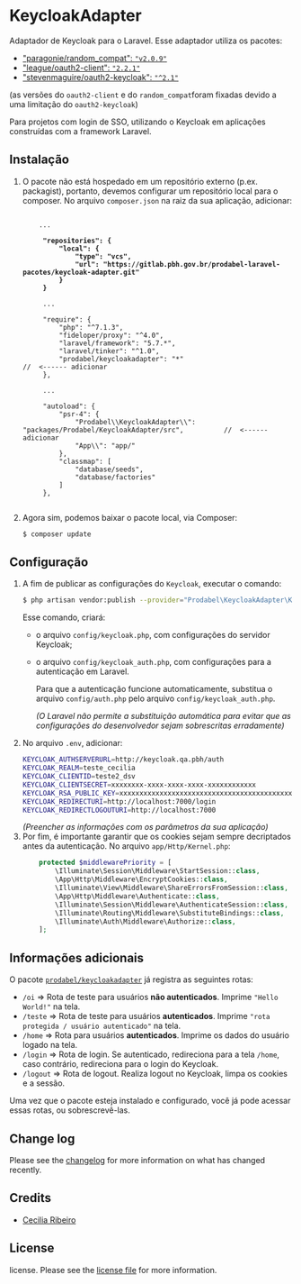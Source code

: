 # KeycloakAdapter

Adaptador de Keycloak para o Laravel. Esse adaptador utiliza os pacotes:

- ["paragonie/random_compat": `"v2.0.9"`](https://github.com/paragonie/random_compat)
- ["league/oauth2-client": `"2.2.1"`](https://github.com/thephpleague/oauth2-client)
- ["stevenmaguire/oauth2-keycloak": `"^2.1"`](https://github.com/stevenmaguire/oauth2-keycloak)

(as versões do `oauth2-client` e do `random_compat`foram fixadas devido a uma limitação do `oauth2-keycloak`)

Para projetos com login de SSO, utilizando o Keycloak em aplicações construídas com a framework Laravel.


## Instalação
1. O pacote não está hospedado em um repositório externo (p.ex. packagist), portanto, devemos configurar um repositório local para o composer.
   No arquivo ```composer.json``` na raiz da sua aplicação, adicionar: 
    <pre><code>
       ...
    <b>
        "repositories": {
            "local": {
                "type": "vcs",
                "url": "https://gitlab.pbh.gov.br/prodabel-laravel-pacotes/keycloak-adapter.git"
            }
        }
    </b>        
        ...
        
        "require": {
            "php": "^7.1.3",
            "fideloper/proxy": "^4.0",
            "laravel/framework": "5.7.*",
            "laravel/tinker": "^1.0",
            "prodabel/keycloakadapter": "*"                                                      //  <------ adicionar
        },
        
        ...
        
        "autoload": {
            "psr-4": {
                "Prodabel\\KeycloakAdapter\\": "packages/Prodabel/KeycloakAdapter/src",          //  <------ adicionar
                "App\\": "app/"
            },
            "classmap": [
                "database/seeds",
                "database/factories"
            ]
        },
    </pre></code>
2. Agora sim, podemos baixar o pacote local, via Composer:

    ``` bash
    $ composer update
    ```

## Configuração

1. A fim de publicar as configurações do `Keycloak`, executar o comando:
    ``` sh
    $ php artisan vendor:publish --provider="Prodabel\KeycloakAdapter\KeycloakAdapterServiceProvider"
    ```
    Esse comando, criará:
    - o arquivo `config/keycloak.php`, com configurações do servidor Keycloak; 
    - o arquivo `config/keycloak_auth.php`, com configurações para a autenticação em Laravel. 
    
      Para que a autenticação funcione automaticamente, substitua o arquivo `config/auth.php` pelo arquivo `config/keycloak_auth.php`.
      
      *(O Laravel não permite a substituição automática para evitar que as configurações do desenvolvedor sejam sobrescritas erradamente)*
2. No arquivo ```.env```, adicionar:
    ``` bash
    KEYCLOAK_AUTHSERVERURL=http://keycloak.qa.pbh/auth
    KEYCLOAK_REALM=teste_cecilia
    KEYCLOAK_CLIENTID=teste2_dsv
    KEYCLOAK_CLIENTSECRET=xxxxxxxx-xxxx-xxxx-xxxx-xxxxxxxxxxxx
    KEYCLOAK_RSA_PUBLIC_KEY=xxxxxxxxxxxxxxxxxxxxxxxxxxxxxxxxxxxxxxxxxxxxxxxxxxxxxxxxxxxxx
    KEYCLOAK_REDIRECTURI=http://localhost:7000/login
    KEYCLOAK_REDIRECTLOGOUTURI=http://localhost:7000
    ```
    *(Preencher as informações com os parâmetros da sua aplicação)*
3. Por fim, é importante garantir que os cookies sejam sempre decriptados antes da autenticação. No arquivo `app/Http/Kernel.php`:
    ``` php
        protected $middlewarePriority = [
            \Illuminate\Session\Middleware\StartSession::class,
            \App\Http\Middleware\EncryptCookies::class,                 //  <---------- adicionar
            \Illuminate\View\Middleware\ShareErrorsFromSession::class,
            \App\Http\Middleware\Authenticate::class,
            \Illuminate\Session\Middleware\AuthenticateSession::class,
            \Illuminate\Routing\Middleware\SubstituteBindings::class,
            \Illuminate\Auth\Middleware\Authorize::class,
        ];
    ```

## Informações adicionais
O pacote [`prodabel/keycloakadapter`](https://gitlab.pbh.gov.br/prodabel-laravel-pacotes/keycloak-adapter) já registra as seguintes rotas:
- `/oi`  => Rota de teste para usuários **não autenticados**. Imprime `"Hello World!"` na tela.
- `/teste`  => Rota de teste para usuários **autenticados**. Imprime `"rota protegida / usuário autenticado"` na tela.
- `/home`  => Rota para usuários **autenticados**. Imprime os dados do usuário logado na tela.
- `/login`  => Rota de login. Se autenticado, redireciona para a tela `/home`, caso contrário, redireciona para o login do Keycloak.
- `/logout`  => Rota de logout. Realiza logout no Keycloak, limpa os cookies e a sessão.

Uma vez que o pacote esteja instalado e configurado, você já pode acessar essas rotas, ou sobrescrevê-las.

## Change log

Please see the [changelog](changelog.md) for more information on what has changed recently.

## Credits

- [Cecilia Ribeiro](https://github.com/ceciliarb?tab=repositories)

## License

license. 
Please see the [license file](license.md) for more information.

[ico-version]: https://img.shields.io/packagist/v/prodabel/keycloakadapter.svg?style=flat-square
[ico-downloads]: https://img.shields.io/packagist/dt/prodabel/keycloakadapter.svg?style=flat-square
[ico-travis]: https://img.shields.io/travis/prodabel/keycloakadapter/master.svg?style=flat-square
[ico-styleci]: https://styleci.io/repos/12345678/shield

[link-packagist]: https://packagist.org/packages/prodabel/keycloakadapter
[link-downloads]: https://packagist.org/packages/prodabel/keycloakadapter
[link-travis]: https://travis-ci.org/prodabel/keycloakadapter
[link-styleci]: https://styleci.io/repos/12345678
[link-author]: https://github.com/prodabel
[link-contributors]: ../../contributors
